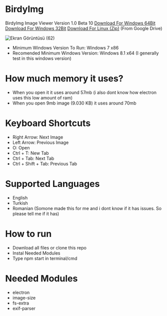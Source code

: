 # BirdyImg
BirdyImg Image Viewer Version 1.0 Beta 10  <a href="https://drive.google.com/u/0/uc?id=1AtW-nxYYaj_jhO8vNVua_cGOdqlJBbUo&export=download">Download For Windows 64Bit</a> <a href="https://drive.google.com/uc?export=download&id=11KEGL1mm7Y3AGrSwQiFOECoolPVaHr8r">Download For Windows 32Bit</a> <a href="https://drive.google.com/uc?export=download&id=19CG_p8secNYt2dVz1P7IyOWHhJAMwUWQ">Download For Linux (Zip)</a> (From Google Drive)

<!--![resim](https://user-images.githubusercontent.com/103432992/185777954-95c9db41-91af-4e6e-9b0a-f45470d2a6b3.png)-->
<!--![resim](https://user-images.githubusercontent.com/103432992/189284081-a4f9760f-bf57-4d0a-84a6-61e0dc0afc3c.png)-->
<!--![resim](https://user-images.githubusercontent.com/103432992/191976124-35317092-48ff-444f-96a2-64742d67c5f2.png)-->
<!--![resim](https://user-images.githubusercontent.com/103432992/193451899-e83bcb69-9b57-4415-a4fb-f9d0b9c2473d.png)-->
<!--![resim](https://user-images.githubusercontent.com/103432992/206913916-d70259c0-89c5-4525-8bcf-b4f8f35124d4.png)-->
<!--![resim](https://user-images.githubusercontent.com/103432992/211883173-d38f2090-34b3-41cc-a2a1-590c0b67e70e.png)-->
![Ekran Görüntüsü (62)](https://user-images.githubusercontent.com/103432992/212546809-527674ec-ebf3-4715-a124-c00b14ab7754.png)


* Minimum Windows Version To Run: Windows 7 x86
* Recomended Minimum Windows Version: Windows 8.1 x64 (I generally test in this windows version)

# How much memory it uses?
* When you open it it uses around 57mb (i also dont know how electron uses this low amount of ram)
* When you open 9mb image (9.030 KB) it uses around 70mb

# Keyboard Shortcuts
* Right Arrow: Next Image
* Left Arrow: Previous Image
* O: Open
* Ctrl + T: New Tab
* Ctrl + Tab: Next Tab
* Ctrl + Shift + Tab: Previous Tab

# Supported Languages
* English
* Turkish
* Romanian (Somone made this for me and i dont know if it has issues. So please tell me if it has)

# How to run
* Download all files or clone this repo
* Instal Needed Modules
* Type npm start in terminal/cmd

# Needed Modules
* electron
* image-size
* fs-extra
* exif-parser
